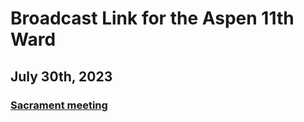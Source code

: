 # Broadcast Link for the Aspen 11th Ward

## July 30th, 2023
### [Sacrament meeting](HTTPS://www.youtube.com/watch?v=7s0DM2fDkjc)
